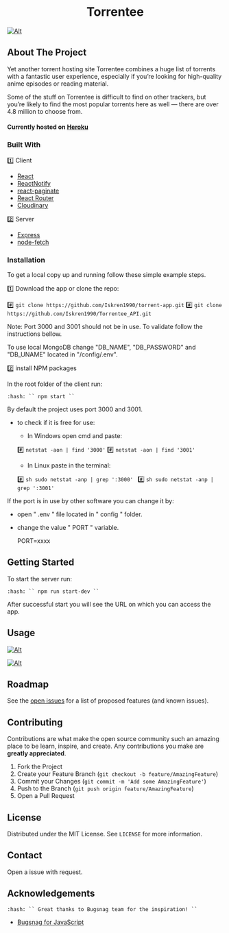 <h1 align="center" href="https://torrentee.cf">Torrentee</h1>





[![Alt][home-events-screenshot]](https://torrentee.cf)

## About The Project

   Yet another torrent hosting site Torrentee combines a huge list of torrents with a fantastic user experience, especially if you’re looking for high-quality anime episodes or reading material.

Some of the stuff on Torrentee is difficult to find on other trackers, but you’re likely to find the most popular torrents here as well — there are over 4.8 million to choose from.

#### Currently hosted on [Heroku](https://torrentee.cf) 


### Built With

:one: Client
* [React](https://reactjs.org)
* [ReactNotify](https://github.com/k4wo/react-notify)
* [react-paginate](https://github.com/AdeleD/react-paginate)
* [React Router](https://reactrouter.com)
* [Cloudinary](https://cloudinary.com)

:two: Server
* [Express](https://expressjs.com/)
* [node-fetch](https://github.com/node-fetch/node-fetch)


### Installation


To get a local copy up and running follow these simple example steps.

:one: Download the app or clone the repo:

  
   :hash:  `` git clone https://github.com/Iskren1990/torrent-app.git ``
   :hash:  `` git clone https://github.com/Iskren1990/Torrentee_API.git ``


Note: Port 3000 and 3001 should not be in use. To validate follow the instructions bellow.

To use local MongoDB change "DB_NAME", "DB_PASSWORD" and "DB_UNAME" located in "/config/.env".
 
:two: install NPM packages

In the root folder of the client run: 

	
    :hash: `` npm start ``
	

By default the project uses port 3000 and 3001.

 - to check if it is free for use:

   - In Windows open cmd and paste:


   :hash: `` netstat -aon | find '3000' ``
   :hash: `` netstat -aon | find '3001' ``
	

   - In Linux paste in the terminal:


   :hash: ```sh sudo netstat -anp | grep ':3000' ```
   :hash: ```sh sudo netstat -anp | grep ':3001' ```
	

If the port is in use by other software you can change it by:


 - open " .env " file located in " config " folder.
 - change the value " PORT " variable.
	
	PORT=xxxx


## Getting Started


To start the server run:


    :hash: `` npm run start-dev ``


After successful start you will see the URL on which you can access the app.


## Usage

[![Alt][event-page-screenshot]](https://torrentee.cf)

[![Alt][share-screen-screenshot]](https://torrentee.cf)


## Roadmap

See the [open issues](https://github.com/Iskren1990/torrent-app/issues) for a list of proposed features (and known issues).

## Contributing

Contributions are what make the open source community such an amazing place to be learn, inspire, and create. Any contributions you make are **greatly appreciated**.

1. Fork the Project
2. Create your Feature Branch (`git checkout -b feature/AmazingFeature`)
3. Commit your Changes (`git commit -m 'Add some AmazingFeature'`)
4. Push to the Branch (`git push origin feature/AmazingFeature`)
5. Open a Pull Request


## License

Distributed under the MIT License. See `LICENSE` for more information.


## Contact

Open a issue with request.


## Acknowledgements

    :hash: `` Great thanks to Bugsnag team for the inspiration! ``

* [Bugsnag for JavaScript](https://github.com/bugsnag/bugsnag-js/issues/660)

[home-events-screenshot]: https://res.cloudinary.com/allmighty/image/upload/v1617917227/Torrents_page_sm2gyh.png
[event-page-screenshot]: https://res.cloudinary.com/allmighty/image/upload/v1617917227/Torent_one_dcplcz.png
[share-screen-screenshot]: https://res.cloudinary.com/allmighty/image/upload/v1617917227/Profile_fg8nle.png
